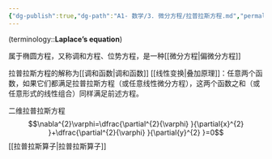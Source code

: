 ```yaml
---
{"dg-publish":true,"dg-path":"A1- 数学/3. 微分方程/拉普拉斯方程.md","permalink":"/A1- 数学/3. 微分方程/拉普拉斯方程/","dgPassFrontmatter":true,"noteIcon":"","created":"2024-05-21T15:20:28.252+08:00","updated":"2025-04-14T18:25:19.673+08:00"}
---
```


(terminology::**Laplace’s equation**)

属于椭圆方程，又称调和方程、位势方程，是一种[[微分方程\|偏微分方程]]

拉普拉斯方程的解称为[[调和函数\|调和函数]]
[[线性变换\|叠加原理]]：任意两个函数，如果它们都满足拉普拉斯方程（或任意线性微分方程），这两个函数之和（或任意形式的线性组合）同样满足前述方程。


二维拉普拉斯方程
$$\nabla^{2}\varphi=\dfrac{\partial^{2}{\varphi} }{\partial{x}^{2} }+\dfrac{\partial^{2}{\varphi} }{\partial{y}^{2} }=0$$
[[拉普拉斯算子\|拉普拉斯算子]]
